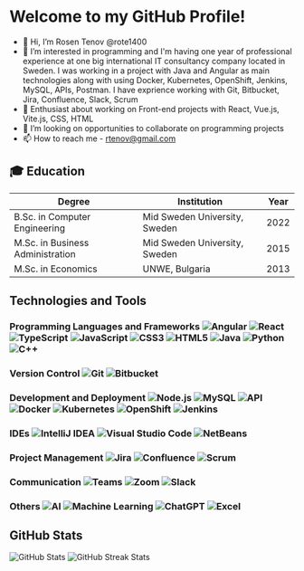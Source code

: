 # Welcome to my GitHub Profile!
- 👋 Hi, I’m Rosen Tenov @rote1400
- 👀 I’m interested in programming and I'm having one year of professional experience at one big international IT consultancy company located in Sweden. I was working in a project with Java and Angular as main technologies along with using Docker, Kubernetes, OpenShift, Jenkins, MySQL, APIs, Postman. I have exprience working with Git, Bitbucket, Jira, Confluence, Slack, Scrum
- 🌱 Enthusiast about working on Front-end projects with React, Vue.js, Vite.js, CSS, HTML
- 💞️ I’m looking on opportunities to collaborate on programming projects
- 📫 How to reach me - rtenov@gmail.com

## 🎓 Education
| Degree                           | Institution                   | Year |
|----------------------------------|-------------------------------|------|
| B.Sc. in Computer Engineering    | Mid Sweden University, Sweden | 2022 |
| M.Sc. in Business Administration | Mid Sweden University, Sweden | 2015 |
| M.Sc. in Economics               | UNWE, Bulgaria                | 2013 |

## Technologies and Tools
### Programming Languages and Frameworks ![Angular](https://img.shields.io/badge/-Angular-333?style=flat&logo=angular) ![React](https://img.shields.io/badge/-React-333?style=flat&logo=react) ![TypeScript](https://img.shields.io/badge/-TypeScript-333?style=flat&logo=typescript) ![JavaScript](https://img.shields.io/badge/-JavaScript-333?style=flat&logo=javascript) ![CSS3](https://img.shields.io/badge/-CSS3-333?style=flat&logo=css3) ![HTML5](https://img.shields.io/badge/-HTML5-333?style=flat&logo=html5) ![Java](https://img.shields.io/badge/-Java-007396?style=flat&logo=java) ![Python](https://img.shields.io/badge/-Python-3776AB?style=flat&logo=python) ![C++](https://img.shields.io/badge/-C++-00599C?style=flat&logo=cplusplus)
### Version Control ![Git](https://img.shields.io/badge/-Git-333?style=flat&logo=git) ![Bitbucket](https://img.shields.io/badge/-Bitbucket-333?style=flat&logo=bitbucket)
### Development and Deployment  ![Node.js](https://img.shields.io/badge/-Node.js-333?style=flat&logo=node.js) ![MySQL](https://img.shields.io/badge/-MySQL-333?style=flat&logo=mysql) ![API](https://img.shields.io/badge/-API-333?style=flat&logo=api) ![Docker](https://img.shields.io/badge/-Docker-333?style=flat&logo=docker) ![Kubernetes](https://img.shields.io/badge/-Kubernetes-333?style=flat&logo=kubernetes) ![OpenShift](https://img.shields.io/badge/-OpenShift-333?style=flat&logo=red-hat-open-shift) ![Jenkins](https://img.shields.io/badge/-Jenkins-333?style=flat&logo=jenkins)
### IDEs ![IntelliJ IDEA](https://img.shields.io/badge/-IntelliJ%20IDEA-333?style=flat&logo=intellijidea) ![Visual Studio Code](https://img.shields.io/badge/-Visual%20Studio%20Code-007ACC?style=flat&logo=visualstudiocode) ![NetBeans](https://img.shields.io/badge/-NetBeans-333?style=flat&logo=apachenetbeans)
### Project Management ![Jira](https://img.shields.io/badge/-Jira-333?style=flat&logo=jira) ![Confluence](https://img.shields.io/badge/-Confluence-333?style=flat&logo=confluence) ![Scrum](https://img.shields.io/badge/-Scrum-333?style=flat&logo=scrumalliance)
### Communication ![Teams](https://img.shields.io/badge/-Microsoft%20Teams-333?style=flat&logo=microsoft-teams) ![Zoom](https://img.shields.io/badge/-Zoom-333?style=flat&logo=zoom) ![Slack](https://img.shields.io/badge/-Slack-333?style=flat&logo=slack)
### Others ![AI](https://img.shields.io/badge/-AI-333?style=flat&logo=openai) ![Machine Learning](https://img.shields.io/badge/-Machine%20Learning-333?style=flat&logo=googlebrain) ![ChatGPT](https://img.shields.io/badge/-ChatGPT-333?style=flat&logo=openai) ![Excel](https://img.shields.io/badge/-Excel-333?style=flat&logo=microsoft-excel)

## GitHub Stats
![GitHub Stats](https://github-readme-stats.vercel.app/api/top-langs?username=rote1400&layout=compact&card_width=350&langs_count=8&theme=vue-dark&border_radius=51)
![GitHub Streak Stats](https://streak-stats.demolab.com/?user=rote1400&theme=vue-dark&border_radius=51)

<!---
rote1400/rote1400 is a ✨ special ✨ repository because its `README.md` (this file) appears on your GitHub profile.
You can click the Preview link to take a look at your changes.
--->
